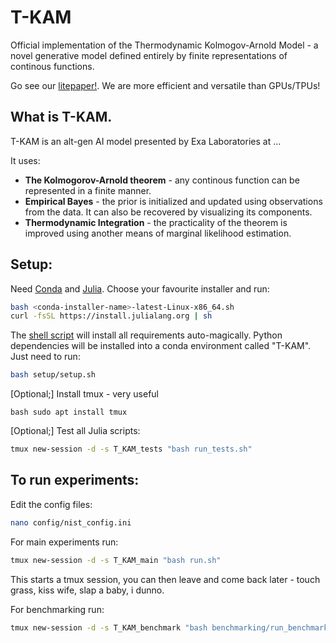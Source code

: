 # T-KAM
Official implementation of the Thermodynamic Kolmogov-Arnold Model - a novel generative model defined entirely by finite representations of continous functions.

Go see our [litepaper!](https://exalaboratories.com/litepaper). We are more efficient and versatile than GPUs/TPUs!

## What is T-KAM.

T-KAM is an alt-gen AI model presented by Exa Laboratories at ...

It uses:

- **The Kolmogorov-Arnold theorem** - any continous function can be represented in a finite manner.
- **Empirical Bayes** - the prior is initialized and updated using observations from the data. It can also be recovered by visualizing its components.
- **Thermodynamic Integration** - the practicality of the theorem is improved using another means of marginal likelihood estimation.

## Setup:

Need [Conda](https://docs.conda.io/projects/conda/en/latest/user-guide/install/index.html) and [Julia](https://github.com/JuliaLang/juliaup). Choose your favourite installer and run: 

```bash
bash <conda-installer-name>-latest-Linux-x86_64.sh
curl -fsSL https://install.julialang.org | sh
```

The [shell script](setup/setup.sh) will install all requirements auto-magically. Python dependencies will be installed into a conda environment called "T-KAM". Just need to run:

```bash
bash setup/setup.sh
```
[Optional;] Install tmux - very useful

```
bash sudo apt install tmux
```

[Optional;] Test all Julia scripts:

```bash
tmux new-session -d -s T_KAM_tests "bash run_tests.sh"
```

## To run experiments:

Edit the config files:

```bash
nano config/nist_config.ini
```

For main experiments run:

```bash
tmux new-session -d -s T_KAM_main "bash run.sh"
```

This starts a tmux session, you can then leave and come back later - touch grass, kiss wife, slap a baby, i dunno.

For benchmarking run:

```bash
tmux new-session -d -s T_KAM_benchmark "bash benchmarking/run_benchmarks.sh"
```


